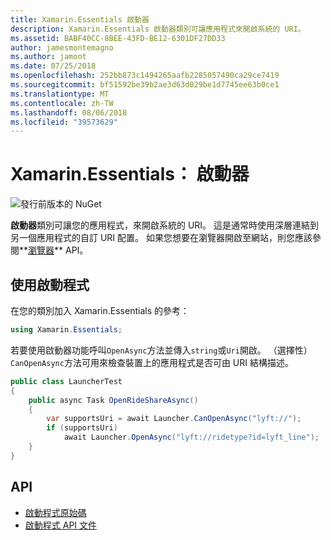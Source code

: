```yaml
---
title: Xamarin.Essentials 啟動器
description: Xamarin.Essentials 啟動器類別可讓應用程式來開啟系統的 URI。
ms.assetid: BABF40CC-8BEE-43FD-BE12-6301DF27DD33
author: jamesmontemagno
ms.author: jamont
ms.date: 07/25/2018
ms.openlocfilehash: 252bb873c1494265aafb2285057490ca29ce7419
ms.sourcegitcommit: bf51592be39b2ae3d63d029be1d7745ee63b0ce1
ms.translationtype: MT
ms.contentlocale: zh-TW
ms.lasthandoff: 08/06/2018
ms.locfileid: "39573629"
---
```

# <a name="xamarinessentials-launcher"></a>Xamarin.Essentials： 啟動器

![發行前版本的 NuGet](~/media/shared/pre-release.png)

**啟動器**類別可讓您的應用程式，來開啟系統的 URI。 這是通常時使用深層連結到另一個應用程式的自訂 URI 配置。 如果您想要在瀏覽器開啟至網站，則您應該參閱**[瀏覽器](open-browser.md)** API。

## <a name="using-launcher"></a>使用啟動程式

在您的類別加入 Xamarin.Essentials 的參考：

```csharp
using Xamarin.Essentials;
```

若要使用啟動器功能呼叫`OpenAsync`方法並傳入`string`或`Uri`開啟。 （選擇性）`CanOpenAsync`方法可用來檢查裝置上的應用程式是否可由 URI 結構描述。

```csharp
public class LauncherTest
{
    public async Task OpenRideShareAsync()
    {
        var supportsUri = await Launcher.CanOpenAsync("lyft://");
        if (supportsUri)
            await Launcher.OpenAsync("lyft://ridetype?id=lyft_line");
    }
}
```

## <a name="api"></a>API

- [啟動程式原始碼](https://github.com/xamarin/Essentials/tree/master/Xamarin.Essentials/Launcher)
- [啟動程式 API 文件](xref:Xamarin.Essentials.Launcher)
